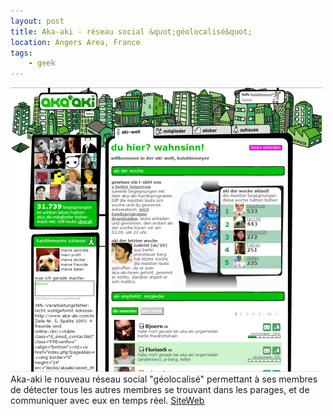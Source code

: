 ```yaml
---
layout: post
title: Aka-aki - réseau social &quot;géolocalisé&quot;
location: Angers Area, France
tags:
    - geek
---
```


<img src="/assets/images/blog/Sites/aka-aki-homepage.png" alt="" />  
Aka-aki le nouveau réseau social "géolocalisé" permettant à ses membres de détecter tous les autres membres se trouvant dans les parages, et de communiquer avec eux en temps réel.  
<a href="www.aka-aki.com">SiteWeb</a>
